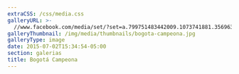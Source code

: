 ```yaml
---
extraCSS: /css/media.css
galleryURL: >-
  //www.facebook.com/media/set/?set=a.799751483442009.1073741881.356963597720802&type=3
galleryThumbnail: /img/media/thumbnails/bogota-campeona.jpg
galleryType: image
date: 2015-07-02T15:34:54-05:00
section: galerias
title: Bogotá Campeona
---
```


